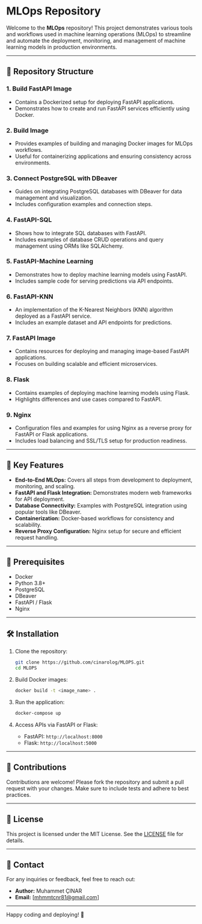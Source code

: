 # MLOps Repository

Welcome to the **MLOps** repository! This project demonstrates various tools and workflows used in machine learning operations (MLOps) to streamline and automate the deployment, monitoring, and management of machine learning models in production environments.

---

## 📂 Repository Structure

### **1. Build FastAPI Image**
- Contains a Dockerized setup for deploying FastAPI applications.
- Demonstrates how to create and run FastAPI services efficiently using Docker.

### **2. Build Image**
- Provides examples of building and managing Docker images for MLOps workflows.
- Useful for containerizing applications and ensuring consistency across environments.

### **3. Connect PostgreSQL with DBeaver**
- Guides on integrating PostgreSQL databases with DBeaver for data management and visualization.
- Includes configuration examples and connection steps.

### **4. FastAPI-SQL**
- Shows how to integrate SQL databases with FastAPI.
- Includes examples of database CRUD operations and query management using ORMs like SQLAlchemy.

### **5. FastAPI-Machine Learning**
- Demonstrates how to deploy machine learning models using FastAPI.
- Includes sample code for serving predictions via API endpoints.

### **6. FastAPI-KNN**
- An implementation of the K-Nearest Neighbors (KNN) algorithm deployed as a FastAPI service.
- Includes an example dataset and API endpoints for predictions.

### **7. FastAPI Image**
- Contains resources for deploying and managing image-based FastAPI applications.
- Focuses on building scalable and efficient microservices.

### **8. Flask**
- Contains examples of deploying machine learning models using Flask.
- Highlights differences and use cases compared to FastAPI.

### **9. Nginx**
- Configuration files and examples for using Nginx as a reverse proxy for FastAPI or Flask applications.
- Includes load balancing and SSL/TLS setup for production readiness.

---

## 🚀 Key Features

- **End-to-End MLOps:** Covers all steps from development to deployment, monitoring, and scaling.
- **FastAPI and Flask Integration:** Demonstrates modern web frameworks for API deployment.
- **Database Connectivity:** Examples with PostgreSQL integration using popular tools like DBeaver.
- **Containerization:** Docker-based workflows for consistency and scalability.
- **Reverse Proxy Configuration:** Nginx setup for secure and efficient request handling.

---

## 📖 Prerequisites

- Docker
- Python 3.8+
- PostgreSQL
- DBeaver
- FastAPI / Flask
- Nginx

---

## 🛠️ Installation

1. Clone the repository:
   ```bash
   git clone https://github.com/cinarolog/MLOPS.git
   cd MLOPS
   ```

2. Build Docker images:
   ```bash
   docker build -t <image_name> .
   ```

3. Run the application:
   ```bash
   docker-compose up
   ```

4. Access APIs via FastAPI or Flask:
   - FastAPI: `http://localhost:8000`
   - Flask: `http://localhost:5000`

---

## 🤝 Contributions

Contributions are welcome! Please fork the repository and submit a pull request with your changes. Make sure to include tests and adhere to best practices.

---

## 📜 License

This project is licensed under the MIT License. See the [LICENSE](LICENSE) file for details.

---

## 📧 Contact

For any inquiries or feedback, feel free to reach out:
- **Author:** Muhammet ÇINAR
- **Email:** [mhmmtcnr81@gmail.com]

---

Happy coding and deploying! 🚀
